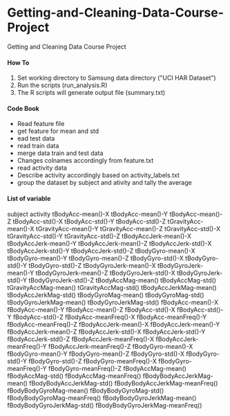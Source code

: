 # Getting-and-Cleaning-Data-Course-Project
Getting and Cleaning Data Course Project

#### How To ####
1. Set working directory to  Samsung data directory ("UCI HAR Dataset")
2. Run the scripts (run_analysis.R)
3. The R scripts will generate output file (summary.txt)

#### Code Book ####
* Read feature file
* get feature for mean and std
* ead test data
* read train data
* merge data train and test data
* Changes colnames accordingly from feature.txt
* read activity data
* Describe activity accordingly based on activity_labels.txt
* group the dataset by subject and ativity and tally the average

#### List of variable ####

 subject 
 activity 
 tBodyAcc-mean()-X 
 tBodyAcc-mean()-Y 
 tBodyAcc-mean()-Z 
 tBodyAcc-std()-X 
 tBodyAcc-std()-Y 
 tBodyAcc-std()-Z 
 tGravityAcc-mean()-X 
 tGravityAcc-mean()-Y 
 tGravityAcc-mean()-Z 
 tGravityAcc-std()-X 
 tGravityAcc-std()-Y 
 tGravityAcc-std()-Z 
 tBodyAccJerk-mean()-X 
 tBodyAccJerk-mean()-Y 
 tBodyAccJerk-mean()-Z 
 tBodyAccJerk-std()-X 
 tBodyAccJerk-std()-Y 
 tBodyAccJerk-std()-Z 
 tBodyGyro-mean()-X 
 tBodyGyro-mean()-Y 
 tBodyGyro-mean()-Z 
 tBodyGyro-std()-X 
 tBodyGyro-std()-Y 
 tBodyGyro-std()-Z 
 tBodyGyroJerk-mean()-X 
 tBodyGyroJerk-mean()-Y 
 tBodyGyroJerk-mean()-Z 
 tBodyGyroJerk-std()-X 
 tBodyGyroJerk-std()-Y 
 tBodyGyroJerk-std()-Z 
 tBodyAccMag-mean() 
 tBodyAccMag-std() 
 tGravityAccMag-mean() 
 tGravityAccMag-std() 
 tBodyAccJerkMag-mean() 
 tBodyAccJerkMag-std() 
 tBodyGyroMag-mean() 
 tBodyGyroMag-std() 
 tBodyGyroJerkMag-mean() 
 tBodyGyroJerkMag-std() 
 fBodyAcc-mean()-X 
 fBodyAcc-mean()-Y 
 fBodyAcc-mean()-Z 
 fBodyAcc-std()-X 
 fBodyAcc-std()-Y 
 fBodyAcc-std()-Z 
 fBodyAcc-meanFreq()-X 
 fBodyAcc-meanFreq()-Y 
 fBodyAcc-meanFreq()-Z 
 fBodyAccJerk-mean()-X 
 fBodyAccJerk-mean()-Y 
 fBodyAccJerk-mean()-Z 
 fBodyAccJerk-std()-X 
 fBodyAccJerk-std()-Y 
 fBodyAccJerk-std()-Z 
 fBodyAccJerk-meanFreq()-X 
 fBodyAccJerk-meanFreq()-Y 
 fBodyAccJerk-meanFreq()-Z 
 fBodyGyro-mean()-X 
 fBodyGyro-mean()-Y 
 fBodyGyro-mean()-Z 
 fBodyGyro-std()-X 
 fBodyGyro-std()-Y 
 fBodyGyro-std()-Z 
 fBodyGyro-meanFreq()-X 
 fBodyGyro-meanFreq()-Y 
 fBodyGyro-meanFreq()-Z 
 fBodyAccMag-mean() 
 fBodyAccMag-std() 
 fBodyAccMag-meanFreq() 
 fBodyBodyAccJerkMag-mean() 
 fBodyBodyAccJerkMag-std() 
 fBodyBodyAccJerkMag-meanFreq() 
 fBodyBodyGyroMag-mean() 
 fBodyBodyGyroMag-std() 
 fBodyBodyGyroMag-meanFreq() 
 fBodyBodyGyroJerkMag-mean() 
 fBodyBodyGyroJerkMag-std() 
 fBodyBodyGyroJerkMag-meanFreq() 
